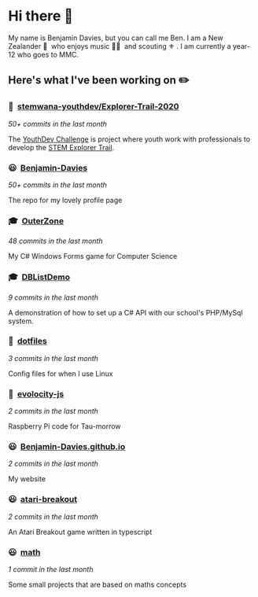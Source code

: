 # Hi there 👋

My name is Benjamin Davies, but you can call me Ben. I am a New Zealander 🥝 &nbsp;who enjoys music 🎸🎷 &nbsp;and scouting ⚜️ . I am currently a year-12 who goes to MMC.

## Here's what I've been working on ✏️


### 🤵&nbsp; [stemwana-youthdev/Explorer-Trail-2020](https://github.com/stemwana-youthdev/Explorer-Trail-2020)

*50+ commits in the last month*

The [YouthDev Challenge](https://stemwana.nz/2020-stem-initiative/#page-484:~:text=YOUTHDEV%20CHALLENGE) is project where youth work with professionals to develop the [STEM Explorer Trail](https://stemexplorertrail.nz/).


### 😃&nbsp; [Benjamin-Davies](https://github.com/Benjamin-Davies/Benjamin-Davies)

*50+ commits in the last month*

The repo for my lovely profile page


### 🎓&nbsp; [OuterZone](https://github.com/Benjamin-Davies/OuterZone)

*48 commits in the last month*

My C# Windows Forms game for Computer Science


### 🎓&nbsp; [DBListDemo](https://github.com/Benjamin-Davies/DBListDemo)

*9 commits in the last month*

A demonstration of how to set up a C# API with our school's PHP/MySql system.


### 🐧&nbsp; [dotfiles](https://github.com/Benjamin-Davies/dotfiles)

*3 commits in the last month*

Config files for when I use Linux


### 🚗&nbsp; [evolocity-js](https://github.com/Benjamin-Davies/evolocity-js)

*2 commits in the last month*

Raspberry Pi code for Tau-morrow


### 😃&nbsp; [Benjamin-Davies.github.io](https://Benjamin-Davies.github.io/)

*2 commits in the last month*

My website


### 😃&nbsp; [atari-breakout](https://github.com/Benjamin-Davies/atari-breakout)

*2 commits in the last month*

An Atari Breakout game written in typescript


### 😃&nbsp; [math](https://benjamin-davies.github.io/math/)

*1 commit in the last month*

Some small projects that are based on maths concepts

